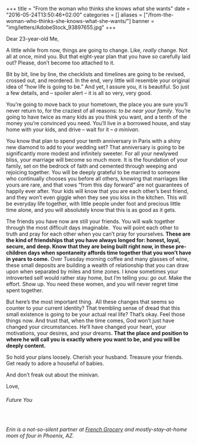 +++
title = "From the woman who thinks she knows what she wants"
date = "2016-05-24T13:50:46+02:00"
categories = []
aliases = ["/from-the-woman-who-thinks-she-knows-what-she-wants/"]
banner = "img/letters/AdobeStock_93897655.jpg"
+++

<div class="mk-single-content clearfix" itemprop="mainEntityOfPage">
	<p><span style="font-weight: 400">Dear 23-year-old Me,</span></p>
<p><span style="font-weight: 400">A little while from now, things are going to change. Like, </span><i><span style="font-weight: 400">really </span></i><span style="font-weight: 400">change. Not all at once, mind you. But that eight-year plan that you have so carefully laid out? Please, don’t become too attached to it.</span><span id="more-212"></span></p>
<p><span style="font-weight: 400"> Bit by bit, line by line, the checklists and timelines are going to be revised, crossed out, and reordered. In the end, very little will resemble your original idea of “how life is going to be.” And yet, I assure you, it is beautiful. So just a few details, and – spoiler alert – it is all so very, very good.</span></p>
<p><span style="font-weight: 400">You’re going to move back to your hometown, the place you are sure you’ll never return to, for the craziest of all reasons: </span><i><span style="font-weight: 400">to be near your family</span></i><span style="font-weight: 400">. You’re going to have twice as many kids as you think you want, and a tenth of the money you’re convinced you need. You’ll live in a borrowed house, and stay home with your kids, and drive – wait for it – </span><i><span style="font-weight: 400">a minivan</span></i><span style="font-weight: 400">.</span></p>
<p><span style="font-weight: 400">You know that plan to spend your tenth anniversary in Paris with a shiny new diamond to add to your wedding set? That anniversary is going to be significantly more modest and infinitely sweeter. For all your newlywed bliss, your marriage will become so much more. It is the foundation of your family, set on the bedrock of faith and cemented through weeping and rejoicing together. You will be deeply grateful to be married to someone who continually chooses you before all others, knowing that marriages like yours are rare, and that vows “from this day forward” are not guarantees of happily ever after. Your kids will know that you are each other’s best friend, and they won’t even giggle when they see you kiss in the kitchen. This will be everyday life together, with little people under foot and precious little time alone, and you will absolutely know that this is as good as it gets.</span></p>
<p><span style="font-weight: 400">The friends you have now are still your friends. You will walk together through the most difficult days imaginable. &nbsp;You will point each other to truth and pray for each other when you can’t pray for yourselves.<strong> These are the kind of friendships that you have always longed for: honest, loyal, secure, and deep. Know that they are being built right now, in these pre-children days when spontaneity affords time together that you won’t have in years to come.</strong> Over Tuesday morning coffee and many glasses of wine, these small deposits are building a wealth of relationship that you can draw upon when separated by miles and time zones. I know sometimes your introverted self would rather stay home, but I’m telling you: </span><i><span style="font-weight: 400">go out</span></i><span style="font-weight: 400">. Make the effort. Show up. You need these women, and you will never regret time spent together.</span></p>
<p><span style="font-weight: 400">But here’s the most important thing. &nbsp;All these changes that seems so counter to your current identity? That trembling sense of dread that this small existence is going to be your actual real life? That’s okay. Feel those things now. And trust that, when the time comes, God won’t just have changed your circumstances. He’ll have changed your heart, your motivations, your desires, and your dreams. <strong>That the place and position to where he will call you is exactly where you want to be, and you will be deeply content.</strong></span></p>
<p><span style="font-weight: 400">So hold your plans loosely. Cherish your husband. Treasure your friends. Get ready to adore a houseful of babies.</span></p>
<p><span style="font-weight: 400">And don’t freak out about the minivan.</span></p>
<p>Love,</p>
<h6 class="signature">Future You</h6>
<p>&nbsp;</p>
<p><i><span style="font-weight: 400">Erin is a not-so-silent partner at <a href="http://www.frenchgroceryinc.com" target="_blank">French Grocery</a> and mostly-stay-at-home mom of four in Phoenix, AZ.</span></i></p>
</div>
